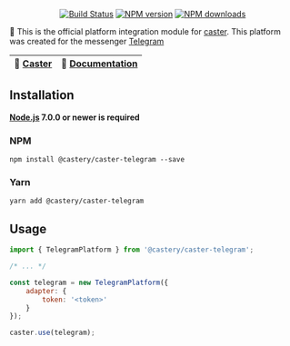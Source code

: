 <p align="center">
<a href="https://travis-ci.org/castery/caster-telegram"><img src="https://img.shields.io/travis/castery/caster-telegram.svg?style=flat-square" alt="Build Status"></a>
<a href="https://www.npmjs.com/@castery/caster-telegram"><img src="https://img.shields.io/npm/v/@castery/caster-telegram.svg?style=flat-square" alt="NPM version"></a>
<a href="https://www.npmjs.com/package/@castery/caster-telegram"><img src="https://img.shields.io/npm/dt/@castery/caster-telegram.svg?style=flat-square" alt="NPM downloads"></a>
</p>

🤖 This is the official platform integration module for [caster](https://github.com/castery/caster). This platform was created for the messenger [Telegram](https://telegram.org/)

| 🤖 [Caster](https://github.com/castery/caster) | 📖 [Documentation](docs/) |
|------------------------------------------------|----------------------------|

## Installation
**[Node.js](https://nodejs.org/) 7.0.0 or newer is required**  
### NPM
```shell
npm install @castery/caster-telegram --save
```
### Yarn
```shell
yarn add @castery/caster-telegram
```

## Usage
```js
import { TelegramPlatform } from '@castery/caster-telegram';

/* ... */

const telegram = new TelegramPlatform({
	adapter: {
		token: '<token>'
	}
});

caster.use(telegram);
```
